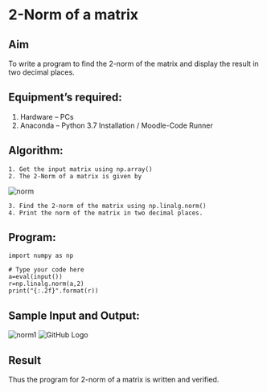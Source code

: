 # 2-Norm of a matrix
## Aim
To write a program to find the 2-norm of the matrix and display the   result in two decimal places.
## Equipment’s required:
1.	Hardware – PCs
2.	Anaconda – Python 3.7 Installation / Moodle-Code Runner
## Algorithm:
	1. Get the input matrix using np.array()
	2. The 2-Norm of a matrix is given by 
![norm](./normeqn1.jpg)
    
    3. Find the 2-norm of the matrix using np.linalg.norm()
	4. Print the norm of the matrix in two decimal places.
## Program:
```
import numpy as np

# Type your code here
a=eval(input())
r=np.linalg.norm(a,2)
print("{:.2f}".format(r))
```
## Sample Input and Output:
![norm1](./input.jpg)
![GitHub Logo](2norm.jpg)

## Result
Thus the program for 2-norm of a matrix is written and verified.
